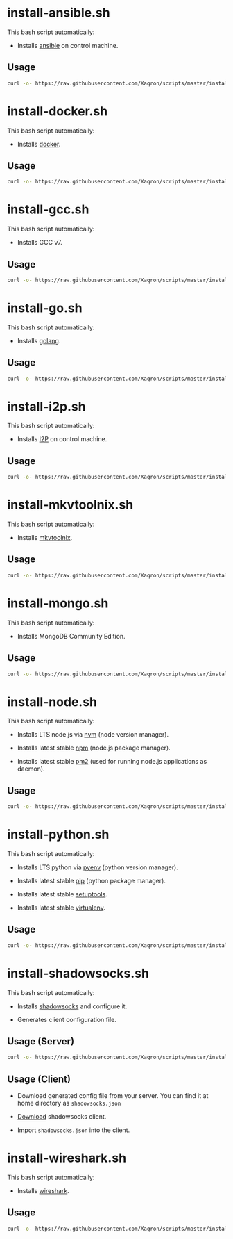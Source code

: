 # install-ansible.sh

This bash script automatically:

* Installs [ansible](https://www.ansible.com) on control machine.

## Usage

```bash
curl -o- https://raw.githubusercontent.com/Xaqron/scripts/master/install-ansible.sh | bash
```

# install-docker.sh

This bash script automatically:

* Installs [docker](https://www.docker.com).

## Usage

```bash
curl -o- https://raw.githubusercontent.com/Xaqron/scripts/master/install-docker.sh | bash
```

# install-gcc.sh

This bash script automatically:

* Installs GCC v7.

## Usage

```bash
curl -o- https://raw.githubusercontent.com/Xaqron/scripts/master/install-gcc.sh | bash
```

# install-go.sh

This bash script automatically:

* Installs [golang](https://golang.org).

## Usage

```bash
curl -o- https://raw.githubusercontent.com/Xaqron/scripts/master/install-go.sh | bash -i
```

# install-i2p.sh

This bash script automatically:

* Installs [I2P](https://geti2p.net) on control machine.

## Usage

```bash
curl -o- https://raw.githubusercontent.com/Xaqron/scripts/master/install-i2p.sh | bash
```

# install-mkvtoolnix.sh

This bash script automatically:

* Installs [mkvtoolnix](https://mkvtoolnix.download).

## Usage

```bash
curl -o- https://raw.githubusercontent.com/Xaqron/scripts/master/install-mkvtoolnix.sh | bash
```

# install-mongo.sh

This bash script automatically:

* Installs  MongoDB Community Edition.

## Usage

```bash
curl -o- https://raw.githubusercontent.com/Xaqron/scripts/master/install-mongo.sh | bash
```

# install-node.sh

This bash script automatically:

* Installs LTS node.js via [nvm](https://github.com/creationix/nvm) (node version manager).

* Installs latest stable [npm](https://www.npmjs.com) (node.js package manager).

* Installs latest stable [pm2](http://pm2.keymetrics.io) (used for running node.js applications as daemon).

## Usage

```bash
curl -o- https://raw.githubusercontent.com/Xaqron/scripts/master/install-node.sh | bash
```

# install-python.sh

This bash script automatically:

* Installs LTS python via [pyenv](https://github.com/pyenv/pyenv-installer) (python version manager).

* Installs latest stable [pip](https://pypi.python.org/pypi) (python package manager).

* Installs latest stable [setuptools](https://pypi.python.org/pypi/setuptools).

* Installs latest stable [virtualenv](https://docs.python.org/3/library/venv.html).

## Usage

```bash
curl -o- https://raw.githubusercontent.com/Xaqron/scripts/master/install-python.sh | bash -i
```

# install-shadowsocks.sh

This bash script automatically:

* Installs [shadowsocks](https://shadowsocks.org) and configure it.

* Generates client configuration file.

## Usage (Server)

```bash
curl -o- https://raw.githubusercontent.com/Xaqron/scripts/master/install-shadowsocks.sh | bash
```

## Usage (Client)

* Download generated config file from your server. You can find it at home directory as `shadowsocks.json`

* [Download](https://shadowsocks.org/en/download/clients.html) shadowsocks client.

* Import `shadowsocks.json` into the client.

# install-wireshark.sh

This bash script automatically:

* Installs [wireshark](https://www.wireshark.org).

## Usage

```bash
curl -o- https://raw.githubusercontent.com/Xaqron/scripts/master/install-wireshark.sh | bash
```
